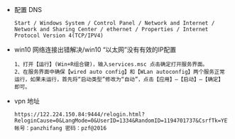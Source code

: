 - 配置 DNS

      Start / Windows System / Control Panel / Network and Internet / Network and Sharing Center / ethernet / Properties / Internet Protocol Version 4(TCP/IPV4)

- win10 网络连接出错解决/win10 “以太网”没有有效的IP配置

      1、打开【运行】(Win+R组合键)，输入services.msc 点击确定打开服务界面。
      2、在服务界面中确保【wired auto config】和【WLan autoconfig】两个服务正常运行，如果未运行，首先将“启动类型”修改为“自动”，点击【应用】—【启动】—【确定】即可。

- vpn 地址

      https://122.224.150.84:9444/relogin.html?ReloginCause=0&LangMode=0&UserID=1334&RandomID=1194701737&CsrfTk=YEWC3JYE3J0G1HWC3JZF&
      帐号：panzhifang 密码：pzf@2016
